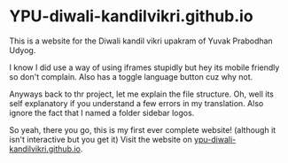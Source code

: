 # YPU-diwali-kandilvikri.github.io

This is a website for the Diwali kandil vikri upakram of Yuvak Prabodhan Udyog.

I know I did use a way of using iframes stupidly but hey its mobile friendly so don't complain. Also has a toggle language button cuz why not.

Anyways back to thr project, let me explain the file structure. Oh, well its self explanatory if you understand a few errors in my translation. Also ignore the fact that I named a folder sidebar logos.

So yeah, there you go, this is my first ever complete website! (although it isn't interactive but you get it) Visit the website on [ypu-diwali-kandilvikri.github.io](https://ypu-diwali-kandilvikri.github.io).
